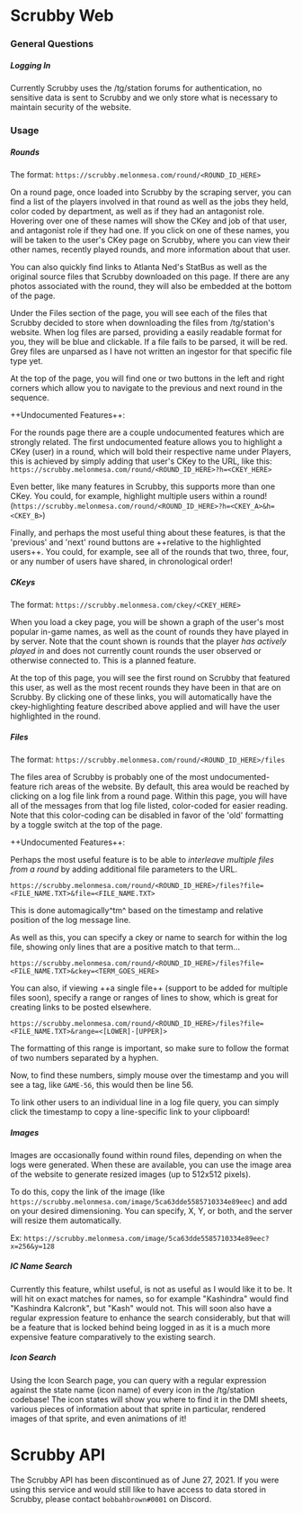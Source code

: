 ﻿# Scrubby Web

### General Questions

##### Logging In
Currently Scrubby uses the /tg/station forums for authentication, no sensitive data is sent to Scrubby and we only store what is necessary to maintain security of the website.

### Usage

##### Rounds
The format: `https://scrubby.melonmesa.com/round/<ROUND_ID_HERE>`

On a round page, once loaded into Scrubby by the scraping server, you can find a list of the players involved in that round as well as the jobs they held, color coded by department, as well as if they had an antagonist role. Hovering over one of these names will show the CKey and job of that user, and antagonist role if they had one. If you click on one of these names, you will be taken to the user's CKey page on Scrubby, where you can view their other names, recently played rounds, and more information about that user.

You can also quickly find links to Atlanta Ned's StatBus as well as the original source files that Scrubby downloaded on this page. If there are any photos associated with the round, they will also be embedded at the bottom of the page.

Under the Files section of the page, you will see each of the files that Scrubby decided to store when downloading the files from /tg/station's website. When log files are parsed, providing a easily readable format for you, they will be blue and clickable. If a file fails to be parsed, it will be red. Grey files are unparsed as I have not written an ingestor for that specific file type yet.

At the top of the page, you will find one or two buttons in the left and right corners which allow you to navigate to the previous and next round in the sequence.

++Undocumented Features++:

For the rounds page there are a couple undocumented features which are strongly related. The first undocumented feature allows you to highlight a CKey (user) in a round, which will bold their respective name under Players, this is achieved by simply adding that user's CKey to the URL, like this: `https://scrubby.melonmesa.com/round/<ROUND_ID_HERE>?h=<CKEY_HERE>`

Even better, like many features in Scrubby, this supports more than one CKey. You could, for example, highlight multiple users within a round! (`https://scrubby.melonmesa.com/round/<ROUND_ID_HERE>?h=<CKEY_A>&h=<CKEY_B>`)

Finally, and perhaps the most useful thing about these features, is that the 'previous' and 'next' round buttons are ++relative to the highlighted users++. You could, for example, see all of the rounds that two, three, four, or any number of users have shared, in chronological order!
 
##### CKeys
The format: `https://scrubby.melonmesa.com/ckey/<CKEY_HERE>`

When you load a ckey page, you will be shown a graph of the user's most popular in-game names, as well as the count of rounds they have played in by server. Note that the count shown is rounds that the player *has actively played in* and does not currently count rounds the user observed or otherwise connected to. This is a planned feature.

At the top of this page, you will see the first round on Scrubby that featured this user, as well as the most recent rounds they have been in that are on Scrubby. By clicking one of these links, you will automatically have the ckey-highlighting feature described above applied and will have the user highlighted in the round.

##### Files
The format: `https://scrubby.melonmesa.com/round/<ROUND_ID_HERE>/files`

The files area of Scrubby is probably one of the most undocumented-feature rich areas of the website. By default, this area would be reached by clicking on a log file link from a round page. Within this page, you will have all of the messages from that log file listed, color-coded for easier reading. Note that this color-coding can be disabled in favor of the 'old' formatting by a toggle switch at the top of the page.

++Undocumented Features++:

Perhaps the most useful feature is to be able to *interleave multiple files from a round* by adding additional file parameters to the URL. 

`https://scrubby.melonmesa.com/round/<ROUND_ID_HERE>/files?file=<FILE_NAME.TXT>&file=<FILE_NAME.TXT>`

This is done automagically^tm^ based on the timestamp and relative position of the log message line.

As well as this, you can specify a ckey or name to search for within the log file, showing only lines that are a positive match to that term...

`https://scrubby.melonmesa.com/round/<ROUND_ID_HERE>/files?file=<FILE_NAME.TXT>&ckey=<TERM_GOES_HERE>`

You can also, if viewing ++a single file++ (support to be added for multiple files soon), specify a range or ranges of lines to show, which is great for creating links to be posted elsewhere.

`https://scrubby.melonmesa.com/round/<ROUND_ID_HERE>/files?file=<FILE_NAME.TXT>&range=<[LOWER]-[UPPER]>`

The formatting of this range is important, so make sure to follow the format of two numbers separated by a hyphen.

Now, to find these numbers, simply mouse over the timestamp and you will see a tag, like `GAME-56`, this would then be line 56.

To link other users to an individual line in a log file query, you can simply click the timestamp to copy a line-specific link to your clipboard!

##### Images
Images are occasionally found within round files, depending on when the logs were generated. When these are available, you can use the image area of the website to generate resized images (up to 512x512 pixels).

To do this, copy the link of the image (like `https://scrubby.melonmesa.com/image/5ca63dde5585710334e89eec`) and add on your desired dimensioning. You can specify, X, Y, or both, and the server will resize them automatically.

Ex: `https://scrubby.melonmesa.com/image/5ca63dde5585710334e89eec?x=256&y=128`

##### IC Name Search
Currently this feature, whilst useful, is not as useful as I would like it to be. It will hit on exact matches for names, so for example "Kashindra" would find "Kashindra Kalcronk", but "Kash" would not. This will soon also have a regular expression feature to enhance the search considerably, but that will be a feature that is locked behind being logged in as it is a much more expensive feature comparatively to the existing search.

##### Icon Search
Using the Icon Search page, you can query with a regular expression against the state name (icon name) of every icon in the /tg/station codebase! The icon states will show you where to find it in the DMI sheets, various pieces of information about that sprite in particular, rendered images of that sprite, and even animations of it!

# Scrubby API

The Scrubby API has been discontinued as of June 27, 2021. If you were using this service and would still like to have access to data stored in Scrubby, please contact ``bobbahbrown#0001`` on Discord.